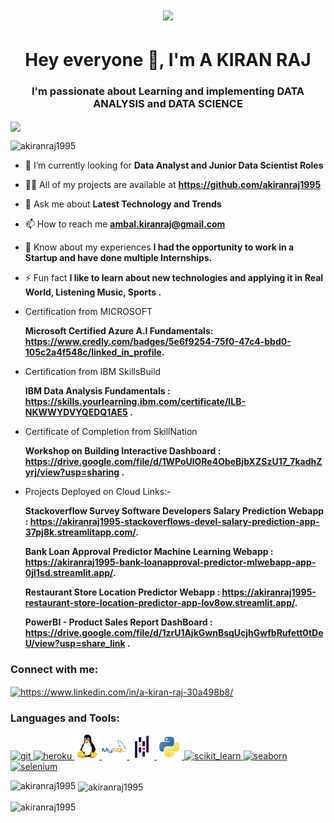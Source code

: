 <h1 align="center">
 <img src="https://www.hays.co.uk/documents/14947236/18198294/Image_Tech_Job_Data_Analyst_Science_LandingPage.jpg/6baea6c5-943e-d31d-1e17-67c5e54c8bc8?t=1617916807268"/>
</h1>

<h1 align="center"> Hey everyone 👋, I'm A KIRAN RAJ</h1>
<h3 align="center"> I'm passionate about Learning and implementing DATA ANALYSIS and DATA SCIENCE</h3>

<img align="center" src="https://stephbrowneblog.files.wordpress.com/2020/10/e58674891220df8a97807e636b99cd6c.gif"/>


<p align="left"> <img src="https://komarev.com/ghpvc/?username=akiranraj1995&label=Profile%20views&color=0e75b6&style=flat" alt="akiranraj1995" /> </p>

- 🌱 I’m currently looking for **Data Analyst and Junior Data Scientist Roles**

- 👨‍💻 All of my projects are available at **https://github.com/akiranraj1995**

- 💬 Ask me about **Latest Technology and Trends**

- 📫 How to reach me **ambal.kiranraj@gmail.com**

- 📄 Know about my experiences **I had the opportunity to work in a Startup and have done multiple Internships.**

- ⚡ Fun fact **I like to learn about new technologies and applying it in Real World, Listening Music, Sports .**

-   Certification from MICROSOFT

     **Microsoft Certified Azure A.I Fundamentals:  https://www.credly.com/badges/5e6f9254-75f0-47c4-bbd0-105c2a4f548c/linked_in_profile.** 
     
-   Certification from IBM SkillsBuild

    **IBM Data Analysis Fundamentals : https://skills.yourlearning.ibm.com/certificate/ILB-NKWWYDVYQEDQ1AE5 .**
    
-   Certificate of Completion from SkillNation
    
    **Workshop on Building Interactive Dashboard : https://drive.google.com/file/d/1WPoUlORe4ObeBjbXZSzU17_7kadhZyrj/view?usp=sharing .**
     
- Projects Deployed on Cloud Links:-

    **Stackoverflow Survey Software Developers Salary Prediction Webapp : https://akiranraj1995-stackoverflows-devel-salary-prediction-app-37pj8k.streamlitapp.com/.**
    
    **Bank Loan Approval Predictor Machine Learning Webapp : https://akiranraj1995-bank-loanapproval-predictor-mlwebapp-app-0jl1sd.streamlit.app/.**
    
    **Restaurant Store Location Predictor Webapp : https://akiranraj1995-restaurant-store-location-predictor-app-lov8ow.streamlit.app/.**
    
    **PowerBI - Product Sales Report DashBoard : https://drive.google.com/file/d/1zrU1AjkGwnBsqUcjhGwfbRufett0tDeU/view?usp=share_link .**


<h3 align="left">Connect with me:</h3>
<p align="left">
<a href="https://www.linkedin.com/in/a-kiran-raj-30a498b8/" target="blank"><img align="center" src="https://raw.githubusercontent.com/rahuldkjain/github-profile-readme-generator/master/src/images/icons/Social/linked-in-alt.svg" alt="https://www.linkedin.com/in/a-kiran-raj-30a498b8/" height="30" width="40" /></a>
</p>

<h3 align="left">Languages and Tools:</h3>
<p align="left"> <a href="https://git-scm.com/" target="_blank" rel="noreferrer"> <img src="https://www.vectorlogo.zone/logos/git-scm/git-scm-icon.svg" alt="git" width="40" height="40"/> </a> <a href="https://heroku.com" target="_blank" rel="noreferrer"> <img src="https://www.vectorlogo.zone/logos/heroku/heroku-icon.svg" alt="heroku" width="40" height="40"/> </a> <a href="https://www.linux.org/" target="_blank" rel="noreferrer"> <img src="https://raw.githubusercontent.com/devicons/devicon/master/icons/linux/linux-original.svg" alt="linux" width="40" height="40"/> </a> <a href="https://www.mysql.com/" target="_blank" rel="noreferrer"> <img src="https://raw.githubusercontent.com/devicons/devicon/master/icons/mysql/mysql-original-wordmark.svg" alt="mysql" width="40" height="40"/> </a> <a href="https://pandas.pydata.org/" target="_blank" rel="noreferrer"> <img src="https://raw.githubusercontent.com/devicons/devicon/2ae2a900d2f041da66e950e4d48052658d850630/icons/pandas/pandas-original.svg" alt="pandas" width="40" height="40"/> </a> <a href="https://www.python.org" target="_blank" rel="noreferrer"> <img src="https://raw.githubusercontent.com/devicons/devicon/master/icons/python/python-original.svg" alt="python" width="40" height="40"/> </a> <a href="https://scikit-learn.org/" target="_blank" rel="noreferrer"> <img src="https://upload.wikimedia.org/wikipedia/commons/0/05/Scikit_learn_logo_small.svg" alt="scikit_learn" width="40" height="40"/> </a> <a href="https://seaborn.pydata.org/" target="_blank" rel="noreferrer"> <img src="https://seaborn.pydata.org/_images/logo-mark-lightbg.svg" alt="seaborn" width="40" height="40"/> </a> <a href="https://www.selenium.dev" target="_blank" rel="noreferrer"> <img src="https://raw.githubusercontent.com/detain/svg-logos/780f25886640cef088af994181646db2f6b1a3f8/svg/selenium-logo.svg" alt="selenium" width="40" height="40"/> </a> </p>

<p><img align="left" src="https://github-readme-stats.vercel.app/api/top-langs?username=akiranraj1995&show_icons=true&locale=en&layout=compact" alt="akiranraj1995" /></p>

<p>&nbsp;<img align="center" src="https://github-readme-stats.vercel.app/api?username=akiranraj1995&show_icons=true&locale=en" alt="akiranraj1995" /></p>

<p><img align="center" src="https://github-readme-streak-stats.herokuapp.com/?user=akiranraj1995&" alt="akiranraj1995" /></p>

